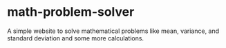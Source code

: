 # math-problem-solver
A simple website to solve mathematical problems like mean, variance, and standard deviation and some more calculations.
